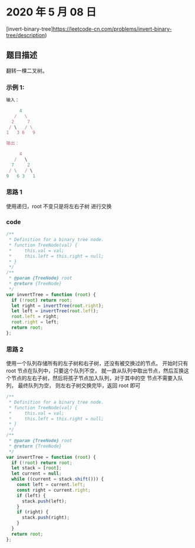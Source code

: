 # 2020 年 5 月 08 日

[invert-binary-tree]https://leetcode-cn.com/problems/invert-binary-tree/description)

## 题目描述

翻转一棵二叉树。

### 示例 1:

```js
输入：

     4
   /   \
  2     7
 / \   / \
1   3 6   9

输出：

     4
   /   \
  7     2
 / \   / \
9   6 3   1
```

### 思路 1

使用递归，root 不变只是将左右子树 进行交换

### code

```js
/**
 * Definition for a binary tree node.
 * function TreeNode(val) {
 *     this.val = val;
 *     this.left = this.right = null;
 * }
 */
/**
 * @param {TreeNode} root
 * @return {TreeNode}
 */
var invertTree = function (root) {
  if (!root) return root;
  let right = invertTree(root.right);
  let left = invertTree(root.left);
  root.left = right;
  root.right = left;
  return root;
};
```

### 思路 2

使用一个队列存储所有的左子树和右子树，还没有被交换过的节点。 开始时只有 root 节点在队列中，只要这个队列不空， 就一直从队列中取出节点，然后互换这个节点的左右子树，然后将孩子节点加入队列，对于其中的空 节点不需要入队列， 最终队列为空， 则左右子树交换完毕，返回 root 即可

```js
/**
 * Definition for a binary tree node.
 * function TreeNode(val) {
 *     this.val = val;
 *     this.left = this.right = null;
 * }
 */
/**
 * @param {TreeNode} root
 * @return {TreeNode}
 */
var invertTree = function (root) {
  if (!root) return root;
  let stack = [root];
  let current = null;
  while ((current = stack.shift())) {
    const left = current.left;
    const right = current.right;
    if (left) {
      stack.push(left);
    }
    if (right) {
      stack.push(right);
    }
  }
  return root;
};
```
